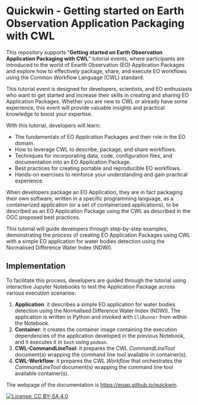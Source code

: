 # Quickwin - Getting started on Earth Observation Application Packaging with CWL

This repository supports "**Getting started on Earth Observation Application Packaging with CWL**" tutorial events, where participants are introduced to the world of Eearth Observation (EO) Application Packages and explore how to effectively package, share, and execute EO workflows using the Common Workflow Language (CWL) standard.

This tutorial event is designed for developers, scientists, and EO enthusiasts who want to get started and increase their skills in creating and sharing EO Application Packages. Whether you are new to CWL or already have some experience, this event will provide valuable insights and practical knowledge to boost your expertise.

With this tutorial, developers will learn:

* The fundamentals of EO Application Packages and their role in the EO domain.
* How to leverage CWL to describe, package, and share workflows.
* Techniques for incorporating data, code, configuration files, and documentation into an EO Application Package.
* Best practices for creating portable and reproducible EO workflows.
* Hands-on exercises to reinforce your understanding and gain practical experience.

When developers package an EO Application, they are in fact packaging their own software, written in a specific programming language, as a containerized application (or a set of containerized applications), to be described as an EO Application Package using the CWL as described in the OGC proposed best practices.

This tutorial will guide developers through step-by-step examples, demonstrating the process of creating EO Application Packages using CWL with a simple EO application for water bodies detection using the Normalised Difference Water Index (NDWI). 

## Implementation

To facilitate this process, developers are guided through the tutorial using interactive Jupyter Notebooks to test the Application Package across various execution scenarios:

1) **Application**: it describes a simple EO application for water bodies detection using the Normalised Difference Water Index (NDWI). The application is written in Python and invoked with `CliRunner` from within the Notebook.
2) **Container**: it creates the container image containing the execution dependencies of the application developed in the previous Notebook, and it executes it in `bash` using `podman`. 
3) **CWL-CommandLineTool**: it prepares the CWL *CommandLineTool* document(s) wrapping the command line tool available in container(s).
4) **CWL-Workflow**: it prepares the CWL *Workflow* that orchestrates the *CommandLineTool* document(s) wrapping the command line tool available container(s).

The webpage of the documentation is https://eoap.github.io/quickwin. 

[![License: CC BY-SA 4.0](https://img.shields.io/badge/License-CC_BY--SA_4.0-lightgrey.svg)](https://creativecommons.org/licenses/by-sa/4.0/)